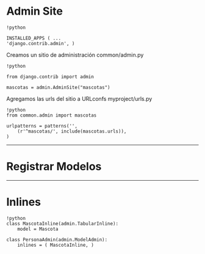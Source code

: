
# Admin Site

    !python
    
    INSTALLED_APPS ( ... 
    'django.contrib.admin', )

Creamos un sitio de administración
common/admin.py

    !python
    
    from django.contrib import admin
    
    mascotas = admin.AdminSite("mascotas")

Agregamos las urls del sitio a URLconfs
myproject/urls.py

    !python
    from common.admin import mascotas

    urlpatterns = patterns('',
        (r'^mascotas/', include(mascotas.urls)),
    )

---

# Registrar Modelos

---

# Inlines

    !python
    class MascotaInline(admin.TabularInline):
        model = Mascota
    
    class PersonaAdmin(admin.ModelAdmin):
        inlines = ( MascotaInline, )
